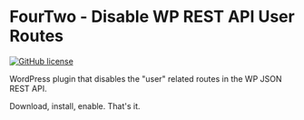 # FourTwo - Disable WP REST API User Routes
[![GitHub license](https://img.shields.io/badge/license-GPLv2-blue.svg)](https://github.com/BODA82/fourtwo-disable-wp-json-users/blob/c1f526e895f039531a654cec963be51c435801b2/LICENSE)

WordPress plugin that disables the "user" related routes in the WP JSON REST API.

Download, install, enable. That's it.
